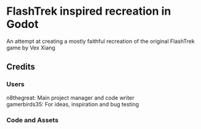 
# FlashTrek inspired recreation in Godot

An attempt at creating a mostly faithful recreation of the original FlashTrek game by Vex Xiang

## Credits

### Users
n8thegreat: Main project manager and code writer <br />
gamerbirds35: For ideas, inspiration and bug testing

### Code and Assets
